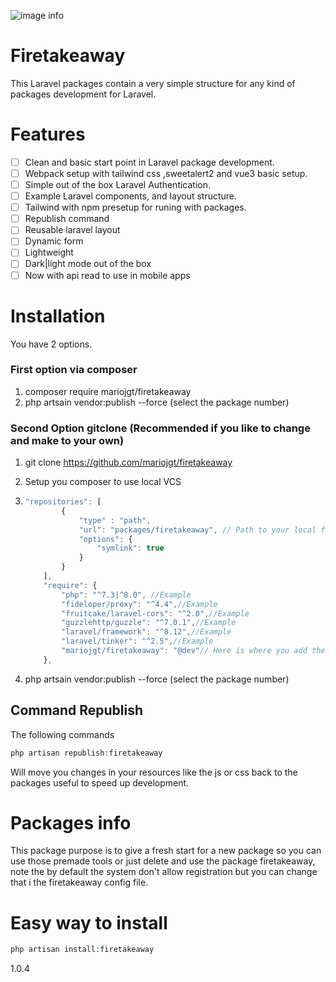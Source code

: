 ![image info](https://raw.githubusercontent.com/mariojgt/firetakeaway/master/Publish/Public/image/firetakeaway.png)

# Firetakeaway
This Laravel packages contain a very simple structure for any kind of packages development for Laravel.

# Features

- [ ] Clean and basic start point in Laravel package development.
- [ ] Webpack setup with tailwind css ,sweetalert2 and vue3 basic setup.
- [ ] Simple out of the box Laravel Authentication.
- [ ] Example Laravel components, and layout structure.
- [ ] Tailwind with npm presetup for runing with packages.
- [ ] Republish command
- [ ] Reusable laravel layout
- [ ] Dynamic form
- [ ] Lightweight
- [ ] Dark|light mode out of the box
- [ ] Now with api read to use in mobile apps

# Installation

You have 2 options.

### First option via composer

1. composer require mariojgt/firetakeaway
2. php artsain vendor:publish --force  (select the package number)

### Second Option gitclone (Recommended if you like to change and make to your own)

1. git clone https://github.com/mariojgt/firetakeaway

2. Setup you composer to use local VCS

3. ```javascript
   "repositories": [
           {
               "type" : "path",
               "url": "packages/firetakeaway", // Path to your local folder package
               "options": {
                   "symlink": true
               }
           }
       ],
       "require": {
           "php": "^7.3|^8.0", //Example
           "fideloper/proxy": "^4.4",//Example
           "fruitcake/laravel-cors": "^2.0",//Example
           "guzzlehttp/guzzle": "^7.0.1",//Example
           "laravel/framework": "^8.12",//Example
           "laravel/tinker": "^2.5",//Example
           "mariojgt/firetakeaway": "@dev"// Here is where you add the package reference
       },
   ```

4. php artsain vendor:publish --force  (select the package number)

## Command Republish

The following commands

```php
php artisan republish:firetakeaway
```

Will move you changes in your resources like the js or css back to the packages useful to speed up development.

# Packages info

This package purpose is to give a fresh start for a new package so you can use those premade tools or just delete and use the package firetakeaway, note the by default the system don't allow registration but you can change that i the firetakeaway config file.
# Easy way to install

```php
php artisan install:firetakeaway
```

1.0.4

